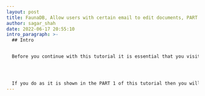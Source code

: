 ```yaml
---
layout: post
title: FaunaDB, Allow users with certain email to edit documents, PART 2
author: sagar_shah
date: 2022-06-17 20:55:10
intro_paragraph: >-
  ## Intro


  Before you continue with this tutorial it is essential that you visit <https://cdrsagar.netlify.app/faunadb/javascript/js/nextjs/2022/02/27/faunadb-allow-users-with-certain-email-to-edit-documents.html>




  If you do as it is shown in the PART 1 of this tutorial then you will have a working TODO app with authentication already setup. Now we will look into how we can implement an admin feature. Basically we will set certain users with certain email as admin and they will have access to all the data.
---
```

